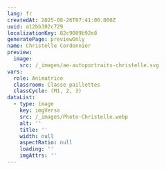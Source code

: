 ```yaml
---
lang: fr
createdAt: 2025-08-26T07:41:00.000Z
uuid: a12bb302c729
localizationKey: 82c9009b92e8
generatePage: previewOnly
name: Christelle Cordonnier
preview:
  image:
    src: /_images/ae-autoportraits-christelle.svg
vars:
  role: Animatrice
  classroom: Classe paillettes
  classCycle: (M1, 2, 3)
dataList:
  - type: image
    key: imgVerso
    src: /_images/Photo-Christelle.webp
    alt: ''
    title: ''
    width: null
    aspectRatio: null
    loading: ''
    imgAttrs: ''
---
```


